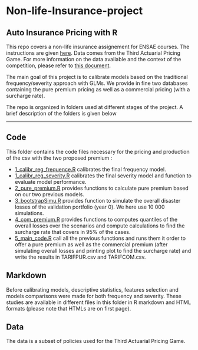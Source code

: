 # Non-life-Insurance-project
## Auto Insurance Pricing with R

This repo covers a non-life insurance assignement for ENSAE courses. The instructions are given [here](https://github.com/Noureddineidir/Non-life-Insurance-project/blob/8018d867cb5fb83720031870876c719ee6952578/consignes/Instruction-Projet.pdf). Data comes from the Third Actuarial Pricing Game. For more information on the data available and the context of the competition, please refer to [this document](https://github.com/Noureddineidir/Non-life-Insurance-project/blob/8018d867cb5fb83720031870876c719ee6952578/consignes/3rdPricingGame.pdf).

The main goal of this project is to calibrate models based on the traditional frequency/severity approach with GLMs. We provide in fine two databases containing the pure premium pricing as well as a commercial pricing (with a surcharge rate).

The repo is organized in folders used at different stages of the project. A brief description of the folders is given below

-----------------------------------------------------------------------------------------
## Code 

This folder contains the code files necessary for the pricing and production of the csv with the two proposed premium : 

* [1_calibr_reg_frequence.R](https://github.com/Noureddineidir/Non-life-Insurance-project/blob/8018d867cb5fb83720031870876c719ee6952578/code/1_calibr_reg_frequence.R) calibrates the final frequency model. 
* [1_calibr_reg_severity.R](https://github.com/Noureddineidir/Non-life-Insurance-project/blob/c66a0b23fbf60704eb9ba898c7fc4c40e8a87b7d/code/1_calibr_reg_severity.R) calibrates the final severity model and function to evaluate model performance.
* [2_pure_premium.R](https://github.com/Noureddineidir/Non-life-Insurance-project/blob/c66a0b23fbf60704eb9ba898c7fc4c40e8a87b7d/code/2_pure_premium.R) provides functions to calculate pure premium based on our two  previous models. 
* [3_bootstrapSimu.R](https://github.com/Noureddineidir/Non-life-Insurance-project/blob/c66a0b23fbf60704eb9ba898c7fc4c40e8a87b7d/code/3_bootstrapSimu.R) provides function to simulate the overall disaster losses of the validation portfolio (year 0). We here use 10 000 simulations. 
* [4_com_premium.R](https://github.com/Noureddineidir/Non-life-Insurance-project/blob/c66a0b23fbf60704eb9ba898c7fc4c40e8a87b7d/code/4_com_premium.R) provides functions to computes quantiles of the overall losses over the scenarios and compute calculations to find the surcharge rate that covers in 95% of the cases.  
* [5_main_code.R](https://github.com/Noureddineidir/Non-life-Insurance-project/blob/c66a0b23fbf60704eb9ba898c7fc4c40e8a87b7d/code/5_main_code.R) call all the previous functions and runs them it order to offer a pure premium as well as the commercial premium (after simulating overall losses and printing plot to find the surcharge rate) and write the results in TARIFPUR.csv and TARIFCOM.csv. 

## Markdown

Before calibrating models, descriptive statistics, features selection and models comparisons were made for both frequency and severity. These studies are available in different files in this folder in R markdown and HTML formats (please note that HTMLs are on first page). 

## Data 
 
The data is a subset of policies used for the Third Actuarial Pricing Game. 

